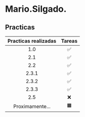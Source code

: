 # Mario.Silgado.

## Practicas

| Practicas realizadas          | Tareas | 
| :-----------:      | :-----------: | 
| 1.0              | ✅ | 
| 2.1              | ✅ |
| 2.2              | ✅ |
| 2.3.1            | ✅ |
| 2.3.2            | ✅ |
| 2.3.3            | ✅ |
| 2.5              | ❌ |
| Proximamente...  | 🟧 |